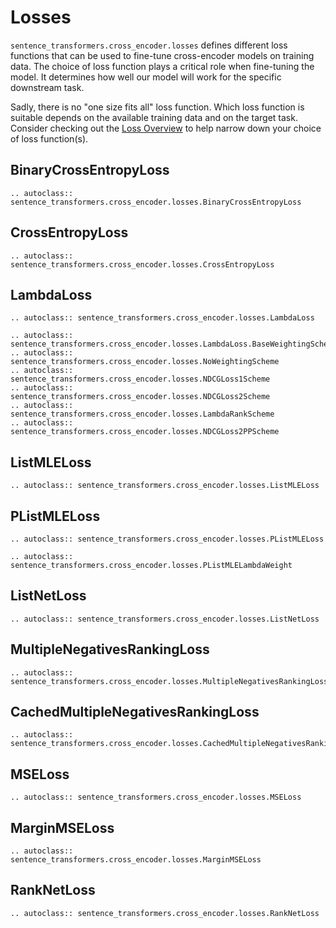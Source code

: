# Losses
`sentence_transformers.cross_encoder.losses` defines different loss functions that can be used to fine-tune cross-encoder models on training data. The choice of loss function plays a critical role when fine-tuning the model. It determines how well our model will work for the specific downstream task.

Sadly, there is no "one size fits all" loss function. Which loss function is suitable depends on the available training data and on the target task. Consider checking out the [Loss Overview](../../cross_encoder/loss_overview.md) to help narrow down your choice of loss function(s).

## BinaryCrossEntropyLoss
```{eval-rst}
.. autoclass:: sentence_transformers.cross_encoder.losses.BinaryCrossEntropyLoss
```

## CrossEntropyLoss
```{eval-rst}
.. autoclass:: sentence_transformers.cross_encoder.losses.CrossEntropyLoss
```

## LambdaLoss
```{eval-rst}
.. autoclass:: sentence_transformers.cross_encoder.losses.LambdaLoss

.. autoclass:: sentence_transformers.cross_encoder.losses.LambdaLoss.BaseWeightingScheme
.. autoclass:: sentence_transformers.cross_encoder.losses.NoWeightingScheme
.. autoclass:: sentence_transformers.cross_encoder.losses.NDCGLoss1Scheme
.. autoclass:: sentence_transformers.cross_encoder.losses.NDCGLoss2Scheme
.. autoclass:: sentence_transformers.cross_encoder.losses.LambdaRankScheme
.. autoclass:: sentence_transformers.cross_encoder.losses.NDCGLoss2PPScheme
```

## ListMLELoss
```{eval-rst}
.. autoclass:: sentence_transformers.cross_encoder.losses.ListMLELoss
```

## PListMLELoss
```{eval-rst}
.. autoclass:: sentence_transformers.cross_encoder.losses.PListMLELoss

.. autoclass:: sentence_transformers.cross_encoder.losses.PListMLELambdaWeight
```

## ListNetLoss
```{eval-rst}
.. autoclass:: sentence_transformers.cross_encoder.losses.ListNetLoss
```

## MultipleNegativesRankingLoss
```{eval-rst}
.. autoclass:: sentence_transformers.cross_encoder.losses.MultipleNegativesRankingLoss
```

## CachedMultipleNegativesRankingLoss
```{eval-rst}
.. autoclass:: sentence_transformers.cross_encoder.losses.CachedMultipleNegativesRankingLoss
```

## MSELoss
```{eval-rst}
.. autoclass:: sentence_transformers.cross_encoder.losses.MSELoss
```

## MarginMSELoss
```{eval-rst}
.. autoclass:: sentence_transformers.cross_encoder.losses.MarginMSELoss
```

## RankNetLoss
```{eval-rst}
.. autoclass:: sentence_transformers.cross_encoder.losses.RankNetLoss
```
